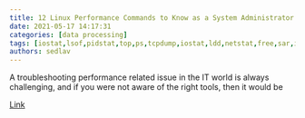 ```yaml
---
title: 12 Linux Performance Commands to Know as a System Administrator
date: 2021-05-17 14:17:31
categories: [data processing]
tags: [iostat,lsof,pidstat,top,ps,tcpdump,iostat,ldd,netstat,free,sar,ipcs,ioping]
authors: sedlav
---
```


A troubleshooting performance related issue in the IT world is always challenging, and if you were not aware of the right tools, then it would be

[Link](https://geekflare.com/linux-performance-commands/)
